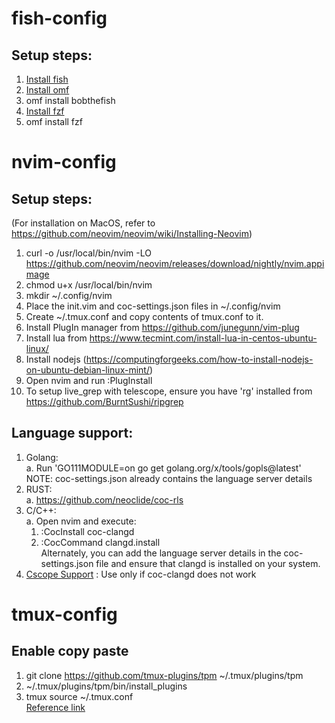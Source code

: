 # fish-config

## Setup steps:<br />
1. [Install fish](https://fishshell.com/)
3. [Install omf](https://github.com/oh-my-fish/oh-my-fish)
4. omf install bobthefish
5. [Install fzf](https://github.com/junegunn/fzf)
7. omf install fzf


# nvim-config

## Setup steps:<br />
(For installation on MacOS, refer to https://github.com/neovim/neovim/wiki/Installing-Neovim)
1. curl -o /usr/local/bin/nvim -LO https://github.com/neovim/neovim/releases/download/nightly/nvim.appimage
2. chmod u+x /usr/local/bin/nvim
4. mkdir ~/.config/nvim
5. Place the init.vim and coc-settings.json files in ~/.config/nvim
6. Create ~/.tmux.conf and copy contents of tmux.conf to it.
7. Install PlugIn manager from https://github.com/junegunn/vim-plug
7. Install lua from https://www.tecmint.com/install-lua-in-centos-ubuntu-linux/
8. Install nodejs (https://computingforgeeks.com/how-to-install-nodejs-on-ubuntu-debian-linux-mint/)
9. Open nvim and run :PlugInstall
10. To setup live_grep with telescope, ensure you have 'rg' installed from https://github.com/BurntSushi/ripgrep



## Language support:
1. Golang:<br />
  a. Run 'GO111MODULE=on go get golang.org/x/tools/gopls@latest' <br />
  NOTE: coc-settings.json already contains the language server details
1. RUST:<br />
  a. https://github.com/neoclide/coc-rls <br />
2. C/C++:<br />
  a. Open nvim and execute: <br/>
    1) :CocInstall coc-clangd
    2) :CocCommand clangd.install<br /> 
    Alternately, you can add the language server details in the coc-settings.json file and ensure that clangd is installed on your system.<br />
3. [Cscope Support](https://github.com/mfulz/cscope.nvim) : Use only if coc-clangd does not work


# tmux-config

## Enable copy paste
1. git clone https://github.com/tmux-plugins/tpm ~/.tmux/plugins/tpm
2. ~/.tmux/plugins/tpm/bin/install_plugins
3. tmux source ~/.tmux.conf <br />
[Reference link](https://www.seanh.cc/2020/12/27/copy-and-paste-in-tmux/#:~:text=tmux's%20copy%20mode,-tmux%20has%20a&text=In%20tmux%20Ctrl%20%2B%20b%20%5B%20enters,scrolls%20up%20by%20one%20page.)
